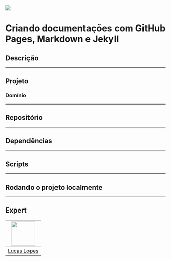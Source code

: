 <img src="https://storage.googleapis.com/golden-wind/experts-club/capa-github.svg" />

# Criando documentações com GitHub Pages, Markdown e Jekyll

## Descrição

-----


## Projeto

### Domínio

-----

## Repositório

-----


## Dependências

-----

## Scripts

-----

## Rodando o projeto localmente

-----

## Expert

| [<img src="https://avatars.githubusercontent.com/u/18530419?v=4" width="75px;"/>](https://github.com/LcsK) |
| :-: |
|[Lucas Lopes](https://github.com/LcsK)|
